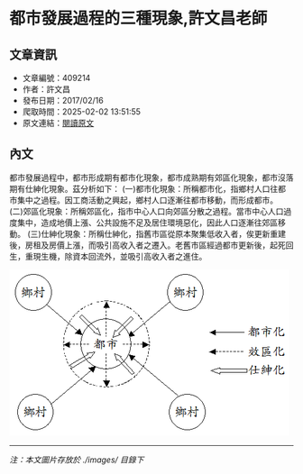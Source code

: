 # 都市發展過程的三種現象,許文昌老師

## 文章資訊
- 文章編號：409214
- 作者：許文昌
- 發布日期：2017/02/16
- 爬取時間：2025-02-02 13:51:55
- 原文連結：[閱讀原文](https://real-estate.get.com.tw/Columns/detail.aspx?no=409214)

## 內文
都市發展過程中，都市形成期有都市化現象，都市成熟期有郊區化現象，都市沒落期有仕紳化現象。茲分析如下：
(一)都市化現象：所稱都市化，指鄉村人口往都市集中之過程。因工商活動之興起，鄉村人口逐漸往都市移動，而形成都市。
(二)郊區化現象：所稱郊區化，指市中心人口向郊區分散之過程。當市中心人口過度集中，造成地價上漲、公共設施不足及居住環境惡化，因此人口逐漸往郊區移動。
(三)仕紳化現象：所稱仕紳化，指舊市區從原本聚集低收入者，俟更新重建後，房租及房價上漲，而吸引高收入者之遷入。老舊市區經過都市更新後，起死回生，重現生機，除資本回流外，並吸引高收入者之進住。

![圖片](./images/409214_cdc0356d05db7af3b7430c5374b2362a.png)


---
*注：本文圖片存放於 ./images/ 目錄下*
